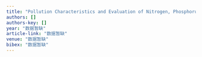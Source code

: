 ```yaml
---
title: "Pollution Characteristics and Evaluation of Nitrogen, Phosphorus and Organic Matter in Sediments of Shanmei Reservoir in Fujian, China"
authors: []
authors-key: []
year: "数据暂缺"
article-link: "数据暂缺"
venue: "数据暂缺"
bibex: "数据暂缺"
---
```

